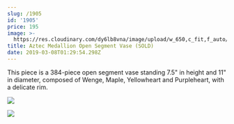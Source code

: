 ```yaml
---
slug: /1905
id: '1905'
price: 195
image: >-
  https://res.cloudinary.com/dy6lb8vna/image/upload/w_650,c_fit,f_auto/v1552008963/GB%20Bowlworks%20Gallery/1905a.jpg
title: Aztec Medallion Open Segment Vase (SOLD)
date: 2019-03-08T01:29:54.298Z
---
```

This piece is a 384-piece open segment vase standing 7.5" in height and 11" in diameter, composed of Wenge, Maple, Yellowheart and Purpleheart, with a delicate rim.

![](https://res.cloudinary.com/dy6lb8vna/image/upload/w_350,c_fit,f_auto/v1/GB%20Bowlworks%20Gallery/IMG_3725.jpg)

![](https://res.cloudinary.com/dy6lb8vna/image/upload/w_350,c_fit,f_auto/v1552009242/GB%20Bowlworks%20Gallery/IMG_3746.jpg)
